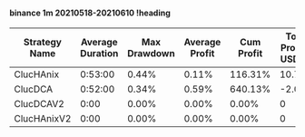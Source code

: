#### binance 1m 20210518-20210610 !heading
| Strategy Name | Average Duration | Max Drawdown | Average Profit | Cum Profit | Tot Profit USDT | Trade Count | Win Rate |
| ------------- | ---------------- | ------------ | -------------- | ---------- | --------------- | ----------- | -------- |
| ClucHAnix     | 0:53:00          | 0.44%        | 0.11%          | 116.31%    | 10.79           | 1070        | 68.60%   |
| ClucDCA       | 0:52:00          | 0.34%        | 0.59%          | 640.13%    | -2.05           | 1090        | 70.18%   |
| ClucDCAV2     | 0:00             | 0.00%        | 0.00%          | 0.00%      | 0               | 0           | NaN%     |
| ClucHAnixV2   | 0:00             | 0.00%        | 0.00%          | 0.00%      | 0               | 0           | NaN%     |